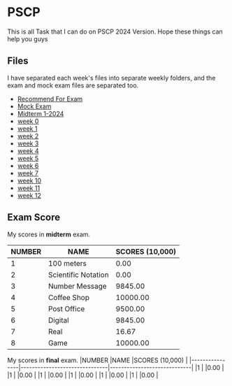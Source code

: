 # PSCP

This is all Task that I can do on PSCP 2024 Version. Hope these things can help you guys



## Files

I have separated each week's files into separate weekly folders, and the exam and mock exam files are separated too.
- [Recommend For Exam](https://github.com/Yossaphol/pscp-1-2024/tree/main/Recommend)
- [Mock Exam](https://github.com/Yossaphol/pscp-1-2024/tree/main/Mock%20Exam)
- [Midterm 1-2024](https://github.com/Yossaphol/pscp-1-2024/tree/main/Midterm%201-2024)
- [week 0](https://github.com/Yossaphol/pscp-1-2024/tree/main/week%200)
- [week 1](https://github.com/Yossaphol/pscp-1-2024/tree/main/week%201)
- [week 2](https://github.com/Yossaphol/pscp-1-2024/tree/main/week%202)
- [week 3](https://github.com/Yossaphol/pscp-1-2024/tree/main/week%203)
- [week 4](https://github.com/Yossaphol/pscp-1-2024/tree/main/week%204)
- [week 5](https://github.com/Yossaphol/pscp-1-2024/tree/main/week%205)
- [week 6](https://github.com/Yossaphol/pscp-1-2024/tree/main/week%206)
- [week 7](https://github.com/Yossaphol/pscp-1-2024/tree/main/week%207)
- [week 10]()
- [week 11]()
- [week 12]()

## Exam Score

My scores in **midterm** exam.

|NUMBER          |NAME                           |SCORES (10,000)              |
|----------------|-------------------------------|-----------------------------|
|1               |100 meters                     |0.00                         |
|2               |Scientific Notation            |0.00                         |
|3               |Number Message                 |9845.00                      |
|4               |Coffee Shop                    |10000.00                     |
|5               |Post Office                    |9500.00                      |
|6               |Digital                        |9845.00                      |
|7               |Real                           |16.67                        |
|8               |Game                           |10000.00                     |


My scores in **final** exam.
|NUMBER          |NAME                           |SCORES (10,000)              |
|----------------|-------------------------------|-----------------------------|
|1               |                               |0.00                         |
|1               |                               |0.00                         |
|1               |                               |0.00                         |
|1               |                               |0.00                         |
|1               |                               |0.00                         |
|1               |                               |0.00                         |
